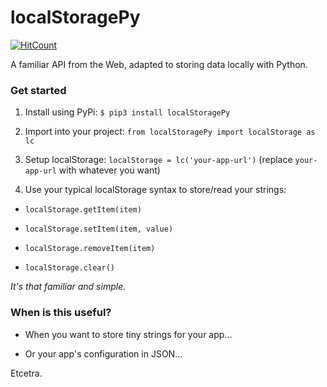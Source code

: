 # localStoragePy
[![HitCount](http://hits.dwyl.io/jkelol111/localStorage.svg)](http://hits.dwyl.io/jkelol111/localStoragePy) 

A familiar API from the Web, adapted to storing data locally with Python.

### Get started

1. Install using PyPi: `$ pip3 install localStoragePy`

2. Import into your project: `from localStoragePy import localStorage as lc`

3. Setup localStorage: `localStorage = lc('your-app-url')` (replace `your-app-url` with whatever you want)

4. Use your typical localStorage syntax to store/read your strings:

- `localStorage.getItem(item)`

- `localStorage.setItem(item, value)`

- `localStorage.removeItem(item)`

- `localStorage.clear()`

*It's that familiar and simple.*

### When is this useful?

- When you want to store tiny strings for your app...

- Or your app's configuration in JSON...

Etcetra.
